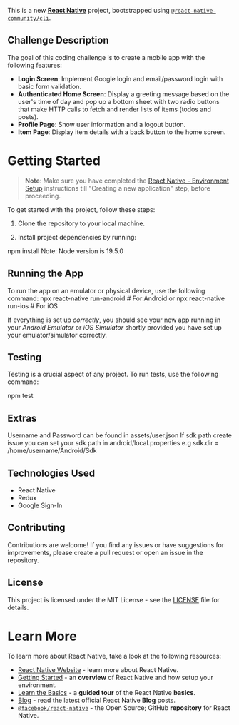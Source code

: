 This is a new [**React Native**](https://reactnative.dev) project, bootstrapped using [`@react-native-community/cli`](https://github.com/react-native-community/cli).



## Challenge Description
The goal of this coding challenge is to create a mobile app with the following features:

- **Login Screen**: Implement Google login and email/password login with basic form validation.
- **Authenticated Home Screen**: Display a greeting message based on the user's time of day and pop up a bottom sheet with two radio buttons that make HTTP calls to fetch and render lists of items (todos and posts).
- **Profile Page**: Show user information and a logout button.
- **Item Page**: Display item details with a back button to the home screen.


# Getting Started

>**Note**: Make sure you have completed the [React Native - Environment Setup](https://reactnative.dev/docs/environment-setup) instructions till "Creating a new application" step, before proceeding.

To get started with the project, follow these steps:

1. Clone the repository to your local machine.

2. Install project dependencies by running:

npm install
Note: Node version is 19.5.0

## Running the App
To run the app on an emulator or physical device, use the following command:
npx react-native run-android # For Android
or
npx react-native run-ios # For iOS

If everything is set up _correctly_, you should see your new app running in your _Android Emulator_ or _iOS Simulator_ shortly provided you have set up your emulator/simulator correctly.

## Testing
Testing is a crucial aspect of any project. To run tests, use the following command:

npm test

## Extras
Username and Password can be found in assets/user.json
If sdk path create issue you can set your sdk path in android/local.properties e.g
sdk.dir = /home/username/Android/Sdk


## Technologies Used
- React Native
- Redux
- Google Sign-In

## Contributing
Contributions are welcome! If you find any issues or have suggestions for improvements, please create a pull request or open an issue in the repository.

## License
This project is licensed under the MIT License - see the [LICENSE](LICENSE) file for details.

# Learn More

To learn more about React Native, take a look at the following resources:

- [React Native Website](https://reactnative.dev) - learn more about React Native.
- [Getting Started](https://reactnative.dev/docs/environment-setup) - an **overview** of React Native and how setup your environment.
- [Learn the Basics](https://reactnative.dev/docs/getting-started) - a **guided tour** of the React Native **basics**.
- [Blog](https://reactnative.dev/blog) - read the latest official React Native **Blog** posts.
- [`@facebook/react-native`](https://github.com/facebook/react-native) - the Open Source; GitHub **repository** for React Native.
